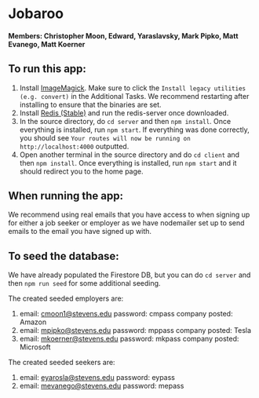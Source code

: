 # Jobaroo
#### Members: Christopher Moon, Edward, Yaraslavsky, Mark Pipko, Matt Evanego, Matt Koerner

## To run this app:  
1. Install [ImageMagick](https://imagemagick.org/script/download.php). Make sure to click the ```Install legacy utilities (e.g. convert)``` in the Additional Tasks. We recommend restarting after installing to ensure that the binaries are set.   
2. Install [Redis (Stable)](https://redis.io/download) and run the redis-server once downloaded.  
3. In the source directory, do ```cd server``` and then ```npm install```. Once everything is installed, run ```npm start```. If everything was done correctly, you should see ```Your routes will now be running on http://localhost:4000``` outputted.  
4. Open another terminal in the source directory and do ```cd client``` and then ```npm install```. Once everything is installed, run ```npm start``` and it should redirect you to the home page.   

## When running the app:  
We recommend using real emails that you have access to when signing up for either a job seeker or employer as we have nodemailer set up to send emails to the email you have signed up with.  

## To seed the database:  
We have already populated the Firestore DB, but you can do ```cd server``` and then ```npm run seed``` for some additional seeding.   

The created seeded employers are:
1. email: cmoon1@stevens.edu    password: cmpass     company posted: Amazon
2. email: mpipko@stevens.edu    password: mppass    company posted: Tesla
3. email: mkoerner@stevens.edu  password: mkpass    company posted: Microsoft

The created seeded seekers are:
1. email: eyarosla@stevens.edu  password: eypass
2. email: mevanego@stevens.edu  password: mepass
